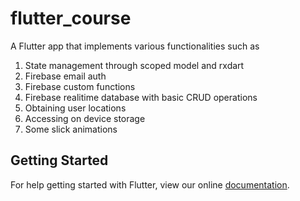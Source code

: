 # flutter_course
A Flutter app that implements various functionalities such as 
<ol>
  <li>State management through scoped model and rxdart</li>
  <li>Firebase email auth</li>
  <li>Firebase custom functions</li>
  <li>Firebase realitime database with basic CRUD operations</li>
  <li>Obtaining user locations</li>
  <li>Accessing on device storage</li>
  <li>Some slick animations</li>
</ol>

## Getting Started

For help getting started with Flutter, view our online
[documentation](https://flutter.io/).
